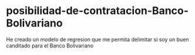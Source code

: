 # posibilidad-de-contratacion-Banco-Bolivariano
He creado un modelo de regresion que me permita delimitar si soy un buen canditado para el Banco Bolivariano
